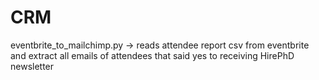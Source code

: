 # CRM

eventbrite_to_mailchimp.py -> reads attendee report csv from eventbrite and extract all emails of attendees that said yes to receiving HirePhD newsletter
